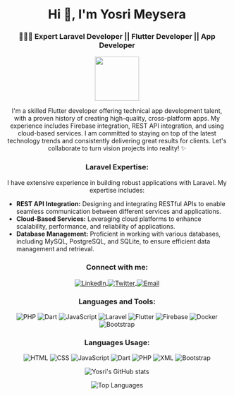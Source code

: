 <h1 align="center">Hi 👋, I'm Yosri Meysera</h1>
<h3 align="center">🧑🏽‍💻 Expert Laravel Developer || Flutter Developer || App Developer</h3>

<p align="center">
  <img src="https://media.giphy.com/media/26tn33aiTi1jkl6H6/giphy.gif" width="100"/>
</p>

<p align="center">
  I'm a skilled Flutter developer offering technical app development talent, with a proven history of creating high-quality, cross-platform apps. My experience includes Firebase integration, REST API integration, and using cloud-based services. I am committed to staying on top of the latest technology trends and consistently delivering great results for clients. Let's collaborate to turn vision projects into reality! ✨
</p>

<h3 align="center">Laravel Expertise:</h3>
<p align="center">
  I have extensive experience in building robust applications with Laravel. My expertise includes:
</p>
<ul>
  <li><strong>REST API Integration:</strong> Designing and integrating RESTful APIs to enable seamless communication between different services and applications.</li>
  <li><strong>Cloud-Based Services:</strong> Leveraging cloud platforms to enhance scalability, performance, and reliability of applications.</li>
  <li><strong>Database Management:</strong> Proficient in working with various databases, including MySQL, PostgreSQL, and SQLite, to ensure efficient data management and retrieval.</li>
</ul>

<h3 align="center">Connect with me:</h3>
<p align="center">
  <a href="https://www.linkedin.com/in/your-linkedin-profile/" target="_blank">
    <img align="center" src="https://img.shields.io/badge/-LinkedIn-%230077B5?style=for-the-badge&logo=linkedin&logoColor=white" alt="LinkedIn"/>
  </a>
  <a href="https://twitter.com/your-twitter-profile" target="_blank">
    <img align="center" src="https://img.shields.io/badge/-Twitter-%231DA1F2?style=for-the-badge&logo=twitter&logoColor=white" alt="Twitter"/>
  </a>
  <a href="mailto:your-email@example.com">
    <img align="center" src="https://img.shields.io/badge/-Email-D14836?style=for-the-badge&logo=gmail&logoColor=white" alt="Email"/>
  </a>
</p>

<h3 align="center">Languages and Tools:</h3>
<p align="center">
  <img src="https://img.shields.io/badge/PHP-777BB4?style=for-the-badge&logo=php&logoColor=white" alt="PHP"/>
  <img src="https://img.shields.io/badge/Dart-0175C2?style=for-the-badge&logo=dart&logoColor=white" alt="Dart"/>
  <img src="https://img.shields.io/badge/JavaScript-323330?style=for-the-badge&logo=javascript&logoColor=F7DF1E" alt="JavaScript"/>
  <img src="https://img.shields.io/badge/Laravel-FF2D20?style=for-the-badge&logo=laravel&logoColor=white" alt="Laravel"/>
  <img src="https://img.shields.io/badge/Flutter-02569B?style=for-the-badge&logo=flutter&logoColor=white" alt="Flutter"/>
  <img src="https://img.shields.io/badge/Firebase-FFCA28?style=for-the-badge&logo=firebase&logoColor=black" alt="Firebase"/>
  <img src="https://img.shields.io/badge/Docker-2496ED?style=for-the-badge&logo=docker&logoColor=white" alt="Docker"/>
  <img src="https://img.shields.io/badge/Bootstrap-7952B3?style=for-the-badge&logo=bootstrap&logoColor=white" alt="Bootstrap"/>
</p>

<h3 align="center">Languages Usage:</h3>

<p align="center">
  <img src="https://img.shields.io/badge/HTML-75%25-yellow?style=for-the-badge&logo=html5&logoColor=white" alt="HTML"/>
  <img src="https://img.shields.io/badge/CSS-75%25-blue?style=for-the-badge&logo=css3&logoColor=white" alt="CSS"/>
  <img src="https://img.shields.io/badge/JavaScript-75%25-yellowgreen?style=for-the-badge&logo=javascript&logoColor=white" alt="JavaScript"/>
  <img src="https://img.shields.io/badge/Dart-75%25-00B4AB?style=for-the-badge&logo=dart&logoColor=white" alt="Dart"/>
  <img src="https://img.shields.io/badge/PHP-75%25-777BB4?style=for-the-badge&logo=php&logoColor=white" alt="PHP"/>
  <img src="https://img.shields.io/badge/XML-75%25-0060F2?style=for-the-badge&logo=xml&logoColor=white" alt="XML"/>
  <img src="https://img.shields.io/badge/Bootstrap-75%25-7952B3?style=for-the-badge&logo=bootstrap&logoColor=white" alt="Bootstrap"/>
</p>

<p align="center">
  <img src="https://github-readme-stats.vercel.app/api?username=your-username&show_icons=true&theme=radical" alt="Yosri's GitHub stats"/>
</p>

<p align="center">
  <img src="https://github-readme-stats.vercel.app/api/top-langs/?username=your-username&layout=compact&theme=radical" alt="Top Languages"/>
</p>